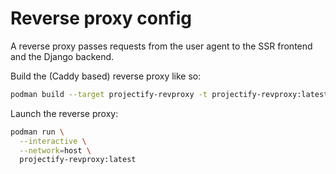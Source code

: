 <!--
SPDX-FileCopyrightText: 2024 JWP Consulting GK

SPDX-License-Identifier: AGPL-3.0-or-later
-->

# Reverse proxy config

A reverse proxy passes requests from the user agent to the SSR frontend and the
Django backend.

Build the (Caddy based) reverse proxy like so:

<!-- TODO update the following instructions -->

```bash
podman build --target projectify-revproxy -t projectify-revproxy:latest -f projectify-revproxy.Dockerfile .
```

Launch the reverse proxy:

```bash
podman run \
  --interactive \
  --network=host \
  projectify-revproxy:latest
```
